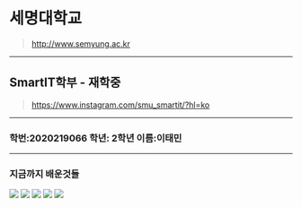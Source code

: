 # 세명대학교
> http://www.semyung.ac.kr
---
## SmartIT학부 - 재학중
> https://www.instagram.com/smu_smartit/?hl=ko
---
### 학번:2020219066 학년: 2학년 이름:이태민
---
### 지금까지 배운것들
<img src="https://img.shields.io/badge/1%ED%95%99%EB%85%84-C%EC%96%B8%EC%96%B4-blue"> <img src="https://img.shields.io/badge/1%ED%95%99%EB%85%84-Python-orange">
<img src="https://img.shields.io/badge/2%ED%95%99%EB%85%84-C%2B%2B-blue">
<img src="https://img.shields.io/badge/2%ED%95%99%EB%85%84-%EC%BD%94%EB%9E%A9-green">
<img src="https://img.shields.io/badge/2%ED%95%99%EB%85%84-ubuntu-yellow">
